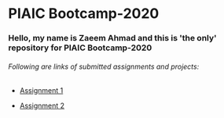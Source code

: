 # PIAIC Bootcamp-2020

### Hello, my name is Zaeem Ahmad and this is 'the only' repository for PIAIC Bootcamp-2020

###### Following are links of submitted assignments and projects:

*  <a href="http://zaeem-testing.surge.sh/" target="_blank">Assignment 1</a>

*  <a href="http://zaeem_assignment-2.surge.sh/" target="_blank">Assignment 2</a>



